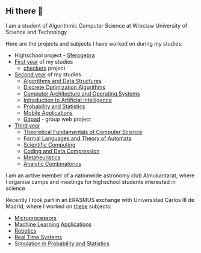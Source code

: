 ## Hi there 👋

I am a student of Algorithmic Computer Science at Wroclaw University of Science and Technology

Here are the projects and subjects I have worked on during my studies:

* Highschool project - [Sferogebra](https://github.com/Yarowit/Sferogebra)
* [First year](https://github.com/Yarowit/First-Year) of my studies
  * [checkers](https://github.com/pawc02/Warcaby) project
* [Second year](https://github.com/stars/Yarowit/lists/second-year) of my studies
  * [Algorithms and Data Structures](https://github.com/Yarowit/Algorithms-and-Data-Structures)
  * [Discrete Optimization Algorithms](https://github.com/Yarowit/Discrete-Optimization-Algorithms)
  * [Computer Architecture and Operating Systems](https://github.com/Yarowit/Computer-Architecture-and-Operating-Systems)
  * [Introduction to Artificial Intelligence](https://github.com/Yarowit/Introduction-to-Artificial-Intelligence)
  * [Probability and Statistics](https://github.com/Yarowit/Probability-and-Statistics)
  * [Mobile Applications](https://github.com/Yarowit/Mobile-Applications)
  * [Gitpad](https://github.com/mikolaj2002/GitPad) - group web project
* [Third year](https://github.com/stars/Yarowit/lists/third-year)
  * [Theoretical Fundamentals of Computer Science](https://github.com/Yarowit/Theoretical-Fundamentals-of-Computer-Science)
  * [Formal Languages and Theory of Automata](https://github.com/Yarowit/Formal-Languages-and-Theory-of-Automata)
  * [Scientific Computing](https://github.com/Yarowit/Scientific-Computing)
  * [Coding and Data Compression](https://github.com/Yarowit/Coding-and-Data-Compression)
  * [Metaheuristics](https://github.com/Yarowit/Metaheuristics-Travelling-Salesman-Problem)
  * [Analytic Combinatorics](https://github.com/Yarowit/Analytic-Combinatorics)

I am an active member of a nationwide astronomy club Almukantarat, where I organise camps and meetings for highschool students interested in science

Recently I took part in an ERASMUS exchange with Universidad Carlos III de Madrid, where I worked on [these](https://github.com/stars/Yarowit/lists/universidad-carlos-iii-de-madrid) subjects:
* [Microprocessors](https://github.com/Yarowit/Microprocessors)
* [Machine Learning Applications](https://github.com/Yarowit/Machine-Learning-Applications)
* [Robotics](https://github.com/Yarowit/Robotics)
* [Real Time Systems](https://github.com/Yarowit/Real-Time-Systems)
* [Simulation in Probability and Statistics](https://github.com/Yarowit/Simulation-in-Probability-and-Statistics)

<!--
**Yarowit/Yarowit** is a ✨ _special_ ✨ repository because its `README.md` (this file) appears on your GitHub profile.

Here are some ideas to get you started:

- 🔭 I’m currently working on ...
- 🌱 I’m currently learning ...
- 👯 I’m looking to collaborate on ...
- 🤔 I’m looking for help with ...
- 💬 Ask me about ...
- 📫 How to reach me: ...
- 😄 Pronouns: ...
- ⚡ Fun fact: ...
-->
